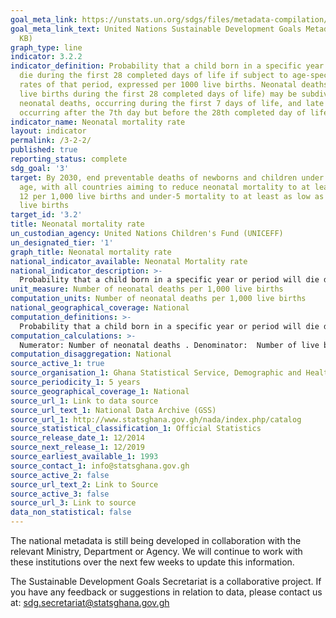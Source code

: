 ```yaml
---
goal_meta_link: https://unstats.un.org/sdgs/files/metadata-compilation/Metadata-Goal-3.pdf
goal_meta_link_text: United Nations Sustainable Development Goals Metadata (PDF 225
  KB)
graph_type: line
indicator: 3.2.2
indicator_definition: Probability that a child born in a specific year or period will
  die during the first 28 completed days of life if subject to age-specific mortality
  rates of that period, expressed per 1000 live births. Neonatal deaths (deaths among
  live births during the first 28 completed days of life) may be subdivided into early
  neonatal deaths, occurring during the first 7 days of life, and late neonatal deaths,
  occurring after the 7th day but before the 28th completed day of life.
indicator_name: Neonatal mortality rate
layout: indicator
permalink: /3-2-2/
published: true
reporting_status: complete
sdg_goal: '3'
target: By 2030, end preventable deaths of newborns and children under 5 years of
  age, with all countries aiming to reduce neonatal mortality to at least as low as
  12 per 1,000 live births and under-5 mortality to at least as low as 25 per 1,000
  live births
target_id: '3.2'
title: Neonatal mortality rate
un_custodian_agency: United Nations Children's Fund (UNICEFF)
un_designated_tier: '1'
graph_title: Neonatal mortality rate
national_indicator_available: Neonatal Mortality rate
national_indicator_description: >-
  Probability that a child born in a specific year or period will die during the first 28 completed days of life if subject to age-specific mortality rates of that period, expressed per 1000 live births.
unit_measure: Number of neonatal deaths per 1,000 live births
computation_units: Number of neonatal deaths per 1,000 live births
national_geographical_coverage: National
computation_definitions: >-
  Probability that a child born in a specific year or period will die during the first 28 completed days of life if subject to age-specific mortality rates of that period, expressed per 1000 live births
computation_calculations: >-
  Numerator: Number of neonatal deaths . Denominator:  Number of live births. Neonatal Mortality Rate(NMR) =(Number of neonatal deaths/ Number of live births) multiplied by 1000
computation_disaggregation: National
source_active_1: true
source_organisation_1: Ghana Statistical Service, Demographic and Health Survey, 2014
source_periodicity_1: 5 years
source_geographical_coverage_1: National
source_url_1: Link to data source
source_url_text_1: National Data Archive (GSS)
source_url_1: http://www.statsghana.gov.gh/nada/index.php/catalog
source_statistical_classification_1: Official Statistics
source_release_date_1: 12/2014
source_next_release_1: 12/2019
source_earliest_available_1: 1993
source_contact_1: info@statsghana.gov.gh
source_active_2: false
source_url_text_2: Link to Source
source_active_3: false
source_url_3: Link to source
data_non_statistical: false
---
```

The national metadata is still being developed in collaboration with the relevant Ministry, Department or Agency.  We will continue to work with these institutions over the next few weeks to update this information.

The Sustainable Development Goals Secretariat is a collaborative project. If you have any feedback or suggestions in relation to data, please contact us at: sdg.secretariat@statsghana.gov.gh  
